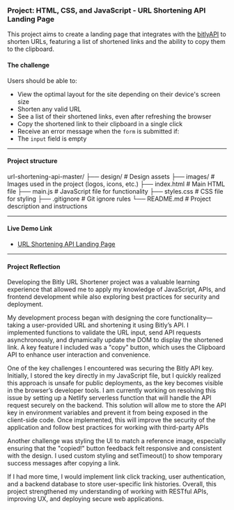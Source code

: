 ### Project: HTML, CSS, and JavaScript - URL Shortening API Landing Page

This project aims to create a landing page that integrates with the [bitlyAPI](https://dev.bitly.com/) to shorten URLs, featuring a list of shortened links and the ability to copy them to the clipboard.

#### The challenge

Users should be able to:

- View the optimal layout for the site depending on their device's screen size
- Shorten any valid URL
- See a list of their shortened links, even after refreshing the browser
- Copy the shortened link to their clipboard in a single click
- Receive an error message when the `form` is submitted if:
- The `input` field is empty

---

#### Project structure

url-shortening-api-master/
├── design/ # Design assets
├── images/ # Images used in the project (logos, icons, etc.)
├── index.html # Main HTML file
├── main.js # JavaScript file for functionality
├── styles.css # CSS file for styling
├── .gitignore # Git ignore rules
└── README.md # Project description and instructions

---

#### Live Demo Link

- [URL Shortening API Landing Page](https://url-shortening-api-landing-page-ra.netlify.app/)

---

#### Project Reflection

Developing the Bitly URL Shortener project was a valuable learning experience that allowed me to apply my knowledge of JavaScript, APIs, and frontend development while also exploring best practices for security and deployment.

My development process began with designing the core functionality—taking a user-provided URL and shortening it using Bitly’s API. I implemented functions to validate the URL input, send API requests asynchronously, and dynamically update the DOM to display the shortened link. A key feature I included was a "copy" button, which uses the Clipboard API to enhance user interaction and convenience.

One of the key challenges I encountered was securing the Bitly API key. Initially, I stored the key directly in my JavaScript file, but I quickly realized this approach is unsafe for public deployments, as the key becomes visible in the browser’s developer tools. I am currently working on resolving this issue by setting up a Netlify serverless function that will handle the API request securely on the backend. This solution will allow me to store the API key in environment variables and prevent it from being exposed in the client-side code. Once implemented, this will improve the security of the application and follow best practices for working with third-party APIs

Another challenge was styling the UI to match a reference image, especially ensuring that the "copied!" button feedback felt responsive and consistent with the design. I used custom styling and setTimeout() to show temporary success messages after copying a link.

If I had more time, I would implement link click tracking, user authentication, and a backend database to store user-specific link histories. Overall, this project strengthened my understanding of working with RESTful APIs, improving UX, and deploying secure web applications.
